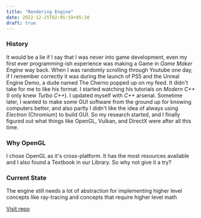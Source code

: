 ```yaml
---
title: "Rendering Engine"
date: 2022-12-25T02:05:59+05:30
draft: true
---
```


### History

It would be a lie if I say that I was never into game development, even my first ever programming-ish experience was making a Game in *Game Maker Engine* way back. When I was randomly scrolling through Youtube one day, if I remember correctly it was during the launch of PS5 and the Unreal Engine Demo, a dude named The Cherno popped up on my feed. It didn't take for me to like his format. I started watching his tutorials on *Modern C++* (I only knew *Turbo C++*). I updated myself with *C++* arsenal. Sometime later, I wanted to make some GUI software from the ground up for knowing computers better, and also partly I didn't like the idea of always using *Electron* (Chromium) to build GUI. So my research started, and I finally figured out what things like OpenGL, Vulkan, and DirectX were after all this time.

### Why OpenGL

I chose OpenGL as it's cross-platform. It has the most resources available and I also found a Textbook in our Library. So why not give it a try?

### Current State

The engine still needs a lot of abstraction for implementing higher level concepts like ray-tracing and concepts that require higher level math

[Visit repo](https://github.com/CyberFlaw/OpenGL-renderer)
